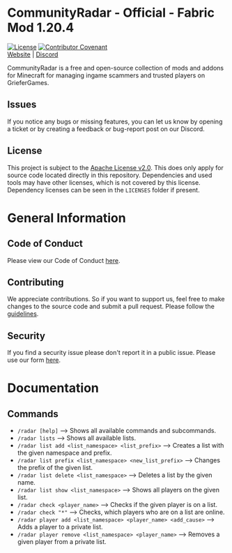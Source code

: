 CommunityRadar - Official - Fabric Mod 1.20.4
==========================
[![License](https://img.shields.io/badge/License-Apache_2.0-blue.svg)](https://opensource.org/licenses/Apache-2.0)
[![Contributor Covenant](https://img.shields.io/badge/Contributor%20Covenant-2.1-4.svg)](#code-of-conduct)
<br>
[Website](https://community-radar.de/) |
[Discord](https://discord.community-radar.de/)

CommunityRadar is a free and open-source collection of mods and addons for Minecraft for managing ingame scammers and trusted players on GrieferGames.

## Issues
If you notice any bugs or missing features, you can let us know by opening a ticket or by creating a feedback or bug-report post on our Discord.

## License
This project is subject to the [Apache License v2.0](https://www.apache.org/licenses/LICENSE-2.0).
This does only apply for source code located directly in this repository.
Dependencies and used tools may have other licenses, which is not covered by this license.
Dependency licenses can be seen in the `LICENSES` folder if present.

# General Information
## Code of Conduct
Please view our Code of Conduct [here](https://github.com/CommunityRadarGG/.github/blob/main/CODE_OF_CONDUCT.md).

## Contributing
We appreciate contributions. So if you want to support us,
feel free to make changes to the source code and submit a pull request.
Please follow the [guidelines](https://github.com/CommunityRadarGG/.github/blob/main/CONTRIBUTING.md).

## Security
If you find a security issue please don't report it in a public issue.
Please use our form [here](https://github.com/CommunityRadarGG/.github/security/policy/).

# Documentation
## Commands
- `/radar [help]` --> Shows all available commands and subcommands.
- `/radar lists` --> Shows all available lists.
- `/radar list add <list_namespace> <list_prefix>` --> Creates a list with the given namespace and prefix.
- `/radar list prefix <list_namespace> <new_list_prefix>` --> Changes the prefix of the given list.
- `/radar list delete <list_namespace>` --> Deletes a list by the given name.
- `/radar list show <list_namespace>` --> Shows all players on the given list.
- `/radar check <player_name>` --> Checks if the given player is on a list.
- `/radar check "*"` --> Checks, which players who are on a list are online.
- `/radar player add <list_namespace> <player_name> <add_cause>` --> Adds a player to a private list.
- `/radar player remove <list_namespace> <player_name>` --> Removes a given player from a private list.

